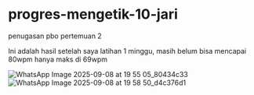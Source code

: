 # progres-mengetik-10-jari
penugasan pbo pertemuan 2

Ini adalah hasil setelah saya latihan 1 minggu, masih belum bisa mencapai 80wpm hanya maks di 69wpm

![WhatsApp Image 2025-09-08 at 19 55 05_80434c33](https://github.com/user-attachments/assets/32be4964-c47c-4564-8613-2b9b18aaa6bc)
![WhatsApp Image 2025-09-08 at 19 58 50_d4c376d1](https://github.com/user-attachments/assets/c8f8bc02-772a-45dc-ac09-23f003b829ac)
